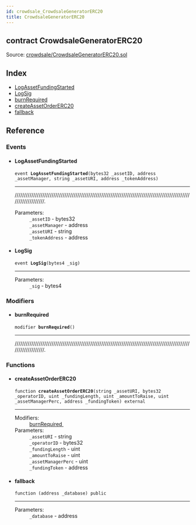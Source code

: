 ```yaml
---
id: crowdsale_CrowdsaleGeneratorERC20
title: CrowdsaleGeneratorERC20
---
```


<div class="contract-doc"><div class="contract"><h2 class="contract-header"><span class="contract-kind">contract</span> CrowdsaleGeneratorERC20</h2><div class="source">Source: <a href="https://github.com/MyBitFoundation/MyBit-Network.tech//blob/v0.1.9/contracts/crowdsale/CrowdsaleGeneratorERC20.sol" target="_blank">crowdsale/CrowdsaleGeneratorERC20.sol</a></div></div><div class="index"><h2>Index</h2><ul><li><a href="crowdsale_CrowdsaleGeneratorERC20.html#LogAssetFundingStarted">LogAssetFundingStarted</a></li><li><a href="crowdsale_CrowdsaleGeneratorERC20.html#LogSig">LogSig</a></li><li><a href="crowdsale_CrowdsaleGeneratorERC20.html#burnRequired">burnRequired</a></li><li><a href="crowdsale_CrowdsaleGeneratorERC20.html#createAssetOrderERC20">createAssetOrderERC20</a></li><li><a href="crowdsale_CrowdsaleGeneratorERC20.html#">fallback</a></li></ul></div><div class="reference"><h2>Reference</h2><div class="events"><h3>Events</h3><ul><li><div class="item event"><span id="LogAssetFundingStarted" class="anchor-marker"></span><h4 class="name">LogAssetFundingStarted</h4><div class="body"><code class="signature">event <strong>LogAssetFundingStarted</strong><span>(bytes32 _assetID, address _assetManager, string _assetURI, address _tokenAddress) </span></code><hr/><div class="description"><p>///////////////////////////////////////////////////////////////////////////////////////////////////////////////.</p></div><dl><dt><span class="label-parameters">Parameters:</span></dt><dd><div><code>_assetID</code> - bytes32</div><div><code>_assetManager</code> - address</div><div><code>_assetURI</code> - string</div><div><code>_tokenAddress</code> - address</div></dd></dl></div></div></li><li><div class="item event"><span id="LogSig" class="anchor-marker"></span><h4 class="name">LogSig</h4><div class="body"><code class="signature">event <strong>LogSig</strong><span>(bytes4 _sig) </span></code><hr/><dl><dt><span class="label-parameters">Parameters:</span></dt><dd><div><code>_sig</code> - bytes4</div></dd></dl></div></div></li></ul></div><div class="modifiers"><h3>Modifiers</h3><ul><li><div class="item modifier"><span id="burnRequired" class="anchor-marker"></span><h4 class="name">burnRequired</h4><div class="body"><code class="signature">modifier <strong>burnRequired</strong><span>() </span></code><hr/><div class="description"><p>///////////////////////////////////////////////////////////////////////////////////////////////////////////////.</p></div></div></div></li></ul></div><div class="functions"><h3>Functions</h3><ul><li><div class="item function"><span id="createAssetOrderERC20" class="anchor-marker"></span><h4 class="name">createAssetOrderERC20</h4><div class="body"><code class="signature">function <strong>createAssetOrderERC20</strong><span>(string _assetURI, bytes32 _operatorID, uint _fundingLength, uint _amountToRaise, uint _assetManagerPerc, address _fundingToken) </span><span>external </span></code><hr/><dl><dt><span class="label-modifiers">Modifiers:</span></dt><dd><a href="crowdsale_CrowdsaleGeneratorERC20.html#burnRequired">burnRequired </a></dd><dt><span class="label-parameters">Parameters:</span></dt><dd><div><code>_assetURI</code> - string</div><div><code>_operatorID</code> - bytes32</div><div><code>_fundingLength</code> - uint</div><div><code>_amountToRaise</code> - uint</div><div><code>_assetManagerPerc</code> - uint</div><div><code>_fundingToken</code> - address</div></dd></dl></div></div></li><li><div class="item function"><span id="fallback" class="anchor-marker"></span><h4 class="name">fallback</h4><div class="body"><code class="signature">function <strong></strong><span>(address _database) </span><span>public </span></code><hr/><dl><dt><span class="label-parameters">Parameters:</span></dt><dd><div><code>_database</code> - address</div></dd></dl></div></div></li></ul></div></div></div>
